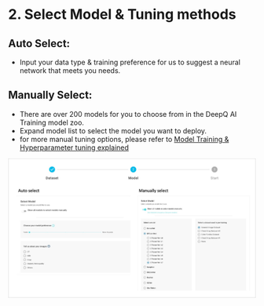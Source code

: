 # 2. Select Model & Tuning methods

## Auto Select:

* &#x20;Input your data type & training preference for us to suggest a neural network that meets you needs.

## Manually Select:

* There are over 200 models for you to choose from in the DeepQ AI Training model zoo.
* Expand model list to select the model you want to deploy.
* for more manual tuning options, please refer to [Model Training & Hyperparameter tuning explained](../model-training-and-hyperparameter-tuning-explained.md)

![](../../.gitbook/assets/con-4-1-2-1.png)
